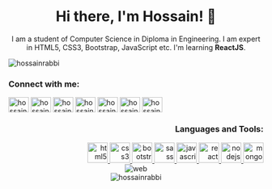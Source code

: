 <h1 align="center">Hi there, I'm Hossain! 👋</h1>
<p align="center">
  I am a student of Computer Science in Diploma in Engineering. I am expert in
  HTML5, CSS3, Bootstrap, JavaScript etc. I'm learning <b>ReactJS</b>.
</p>

<div align="left">
  <img
    src="https://komarev.com/ghpvc/?username=hossainrabbi&label=Profile%20views&color=0e75b6&style=flat"
    alt="hossainrabbi"
  />
</div>

<h3 align="left">Connect with me:</h3>
<div align="left">
  <a href="https://fb.com/hossainrabbi71" target="blank"
    ><img
      align="center"
      src="https://camo.githubusercontent.com/8f245234577766478eaf3ee72b0615e99bb9ef3eaa56e1c37f75692811181d5c/68747470733a2f2f6564656e742e6769746875622e696f2f537570657254696e7949636f6e732f696d616765732f7376672f66616365626f6f6b2e737667"
      alt="hossainrabbi71"
      height="30"
      width="40"
  /></a>
  <a href="https://linkedin.com/in/hossainrabbi" target="blank"
    ><img
      align="center"
      src="https://camo.githubusercontent.com/c8a9c5b414cd812ad6a97a46c29af67239ddaeae08c41724ff7d945fb4c047e5/68747470733a2f2f6564656e742e6769746875622e696f2f537570657254696e7949636f6e732f696d616765732f7376672f6c696e6b6564696e2e737667"
      alt="hossainrabbi"
      height="30"
      width="40"
  /></a>
  <a href="https://github.com/hossainrabbi" target="blank"
    ><img
      align="center"
      src="https://camo.githubusercontent.com/b079fe922f00c4b86f1b724fbc2e8141c468794ce8adbc9b7456e5e1ad09c622/68747470733a2f2f6564656e742e6769746875622e696f2f537570657254696e7949636f6e732f696d616765732f7376672f6769746875622e737667"
      alt="hossainrabbi"
      height="30"
      width="40"
  /></a>
  <a href="https://instagram.com/hossainrabbi71" target="blank"
    ><img
      align="center"
      src="https://camo.githubusercontent.com/c9dacf0f25a1489fdbc6c0d2b41cda58b77fa210a13a886d6f99e027adfbd358/68747470733a2f2f6564656e742e6769746875622e696f2f537570657254696e7949636f6e732f696d616765732f7376672f696e7374616772616d2e737667"
      alt="hossainrabbi71"
      height="30"
      width="40"
  /></a>
  <a href="https://twitter.com/hossainrabbi71" target="blank"
    ><img
      align="center"
      src="https://camo.githubusercontent.com/35b0b8bfbd8840f35607fb56ad0a139047fd5d6e09ceb060c5c6f0a5abd1044c/68747470733a2f2f6564656e742e6769746875622e696f2f537570657254696e7949636f6e732f696d616765732f7376672f747769747465722e737667"
      alt="hossainrabbi71"
      height="30"
      width="40"
  /></a>
  <a href="https://www.behance.net/hossainrabbi" target="blank"
    ><img
      align="center"
      src="https://camo.githubusercontent.com/5c226d2c2cfb684a65f35f1bf4d0564fae55466deae4c7fa88871f1b1cdfe3bf/68747470733a2f2f6564656e742e6769746875622e696f2f537570657254696e7949636f6e732f696d616765732f7376672f626568616e63652e737667"
      alt="hossainrabbi"
      height="30"
      width="40"
  /></a>
  <a href="https://codepen.io/hossainrabbi" target="blank"
    ><img
      align="center"
      src="https://camo.githubusercontent.com/a79c8028a36e9021ee36a97ea7c8077f69d5f1296d48ec593e95cfa6db33e2a5/68747470733a2f2f6564656e742e6769746875622e696f2f537570657254696e7949636f6e732f696d616765732f7376672f636f646570656e2e737667"
      alt="hossainrabbi"
      height="30"
      width="40"
  /></a>
</div>

<h3 align="right">Languages and Tools:</h3>
<div align="right">
  <a href="https://www.w3.org/html/" target="_blank">
    <img
      src="https://devicons.github.io/devicon/devicon.git/icons/html5/html5-original-wordmark.svg"
      alt="html5"
      width="40"
      height="40"
    />
  </a>
  <a href="https://www.w3schools.com/css/" target="_blank">
    <img
      src="https://devicons.github.io/devicon/devicon.git/icons/css3/css3-original-wordmark.svg"
      alt="css3"
      width="40"
      height="40"
    />
  </a>
  <a href="https://getbootstrap.com" target="_blank">
    <img
      src="https://devicons.github.io/devicon/devicon.git/icons/bootstrap/bootstrap-plain.svg"
      alt="bootstrap"
      width="40"
      height="40"
    />
  </a>
  <a href="https://sass-lang.com" target="_blank">
    <img
      src="https://devicons.github.io/devicon/devicon.git/icons/sass/sass-original.svg"
      alt="sass"
      width="40"
      height="40"
    />
  </a>
  <a
    href="https://developer.mozilla.org/en-US/docs/Web/JavaScript"
    target="_blank"
  >
    <img
      src="https://devicons.github.io/devicon/devicon.git/icons/javascript/javascript-original.svg"
      alt="javascript"
      width="40"
      height="40"
    />
  </a>

  <a href="https://reactjs.org/" target="_blank">
    <img
      src="https://devicons.github.io/devicon/devicon.git/icons/react/react-original-wordmark.svg"
      alt="react"
      width="40"
      height="40"
    />
  </a>
  <a href="https://nodejs.org" target="_blank">
    <img
      src="https://devicons.github.io/devicon/devicon.git/icons/nodejs/nodejs-original-wordmark.svg"
      alt="nodejs"
      width="40"
      height="40"
    />
  </a>
  <a href="https://www.mongodb.com/" target="_blank">
    <img
      src="https://devicons.github.io/devicon/devicon.git/icons/mongodb/mongodb-original-wordmark.svg"
      alt="mongodb"
      width="40"
      height="40"
    />
  </a>
</div>

<div align="center">
  <img
    src="https://i.ibb.co/sPSSGk4/687474703a2f2f796f67616e6574776f726b2e63612f77702d636f6e74656e742f75706c6f6164732f323032302f30362f64.gif"
    alt="web"
  />
</div>

<div align="center">
  <img
    align="center"
    src="https://github-readme-stats.vercel.app/api/top-langs?username=hossainrabbi&show_icons=true&locale=en&layout=compact"
    alt="hossainrabbi"
  />
</div>
